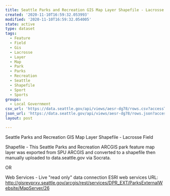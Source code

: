 ```yaml
---
title: Seattle Parks and Recreation GIS Map Layer Shapefile - Lacrosse Field
created: '2020-11-10T16:59:32.053993'
modified: '2020-11-10T16:59:32.054005'
state: active
type: dataset
tags:
  - Feature
  - Field
  - Gis
  - Lacrosse
  - Layer
  - Map
  - Park
  - Parks
  - Recreation
  - Seattle
  - Shapefile
  - Sport
  - Sports
groups:
  - Local Government
csv_url: 'https://data.seattle.gov/api/views/aesr-dg78/rows.csv?accessType=DOWNLOAD'
json_url: 'https://data.seattle.gov/api/views/aesr-dg78/rows.json?accessType=DOWNLOAD'
layout: post

---
```

Seattle Parks and Recreation GIS Map Layer Shapefile - Lacrosse Field

Shapefile - This Seattle Parks and Recreation ARCGIS park feature map layer was exported from SPU ARCGIS and converted to a shapefile then manually uploaded to data.seattle.gov via Socrata.

OR

Web Services - Live "read only" data connection ESRI web services URL: http://gisrevprxy.seattle.gov/arcgis/rest/services/DPR_EXT/ParksExternalWebsite/MapServer/26

